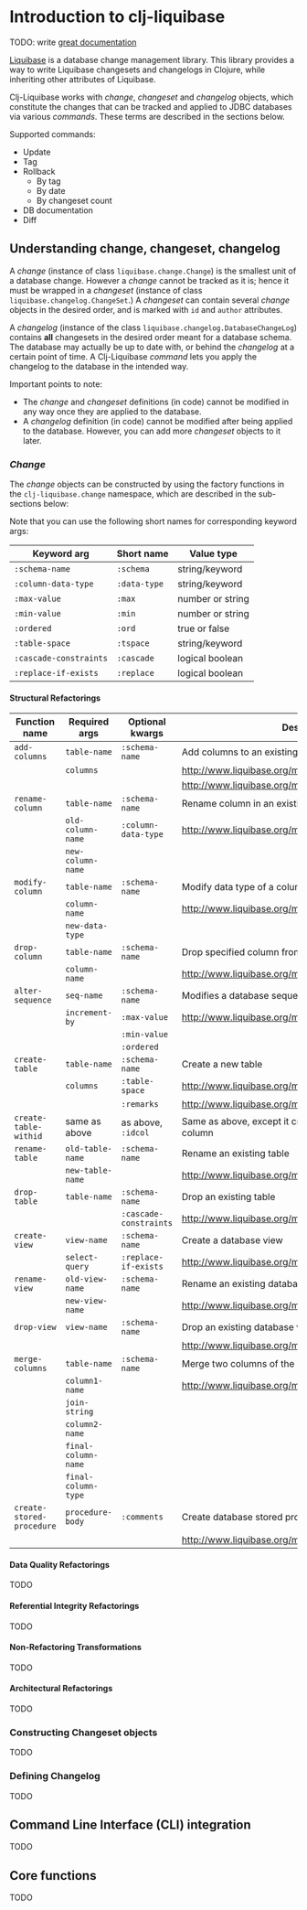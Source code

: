 # Introduction to clj-liquibase

TODO: write [great documentation](http://jacobian.org/writing/great-documentation/what-to-write/)

[Liquibase](http://liquibase.org/) is a database change management library. This
library provides a way to write Liquibase changesets and changelogs in Clojure,
while inheriting other attributes of Liquibase.

Clj-Liquibase works with _change_, _changeset_ and _changelog_ objects, which
constitute the changes that can be tracked and applied to JDBC databases via
various _commands_. These terms are described in the sections below.

Supported commands:

* Update
* Tag
* Rollback
  * By tag
  * By date
  * By changeset count
* DB documentation
* Diff

## Understanding change, changeset, changelog

A _change_ (instance of class `liquibase.change.Change`) is the smallest unit of
a database change. However a _change_ cannot be tracked as it is; hence it must
be wrapped in a _changeset_ (instance of class `liquibase.changelog.ChangeSet`.)
A _changeset_ can contain several _change_ objects in the desired order, and is
marked with `id` and `author` attributes.

A _changelog_ (instance of the class `liquibase.changelog.DatabaseChangeLog`)
contains **all** changesets in the desired order meant for a database schema.
The database may actually be up to date with, or behind the _changelog_ at a
certain point of time. A Clj-Liquibase _command_ lets you apply the changelog
to the database in the intended way.

Important points to note:

* The _change_ and _changeset_ definitions (in code) cannot be modified in any
  way once they are applied to the database.
* A _changelog_ definition (in code) cannot be modified after being applied to
  the database. However, you can add more _changeset_ objects to it later.


### _Change_

The _change_ objects can be constructed by using the factory functions in the
`clj-liquibase.change` namespace, which are described in the sub-sections below:

Note that you can use the following short names for corresponding keyword args:

| Keyword arg            | Short name   | Value type       |
|------------------------|--------------|------------------|
| `:schema-name`         | `:schema`    | string/keyword   |
| `:column-data-type`    | `:data-type` | string/keyword   |
| `:max-value`           | `:max`       | number or string |
| `:min-value`           | `:min`       | number or string |
| `:ordered`             | `:ord`       | true or false    |
| `:table-space`         | `:tspace`    | string/keyword   |
| `:cascade-constraints` | `:cascade`   | logical boolean  |
| `:replace-if-exists`   | `:replace`   | logical boolean  |

#### Structural Refactorings

| Function name             | Required args       | Optional kwargs        | Description |
|---------------------------|---------------------|------------------------|-------------|
| `add-columns`             | `table-name`        | `:schema-name`         | Add columns to an existing table           |
|                           | `columns`           |                        | http://www.liquibase.org/manual/add_column |
|                           |                     |                        | http://www.liquibase.org/manual/column |
| `rename-column`           | `table-name`        | `:schema-name`         | Rename column in an existing table |
|                           | `old-column-name`   | `:column-data-type`    | http://www.liquibase.org/manual/rename_column |
|                           | `new-column-name`   |||
| `modify-column`           | `table-name`        | `:schema-name`         | Modify data type of a column in an existing table |
|                           | `column-name`       |                        | http://www.liquibase.org/manual/modify_column |
|                           | `new-data-type`     |||
| `drop-column`             | `table-name`        | `:schema-name`         | Drop specified column from an existing table |
|                           | `column-name`       |                        | http://www.liquibase.org/manual/drop_column |
| `alter-sequence`          | `seq-name`          | `:schema-name`         | Modifies a database sequence |
|                           | `increment-by`      | `:max-value`           | http://www.liquibase.org/manual/alter_sequence |
|                           |                     | `:min-value`           ||
|                           |                     | `:ordered`             ||
| `create-table`            | `table-name`        | `:schema-name`         | Create a new table |
|                           | `columns`           | `:table-space`         | http://www.liquibase.org/manual/create_table |
|                           |                     | `:remarks`             | http://www.liquibase.org/manual/column       |
| `create-table-withid`     | same as above       | as above, `:idcol`     | Same as above, except it creates auto-incremented ID column |
| `rename-table`            | `old-table-name`    | `:schema-name`         | Rename an existing table |
|                           | `new-table-name`    |                        | http://www.liquibase.org/manual/rename_table |
| `drop-table`              | `table-name`        | `:schema-name`         | Drop an existing table |
|                           |                     | `:cascade-constraints` | http://www.liquibase.org/manual/drop_table |
| `create-view`             | `view-name`         | `:schema-name`         | Create a database view |
|                           | `select-query`      | `:replace-if-exists`   | http://www.liquibase.org/manual/create_view |
| `rename-view`             | `old-view-name`     | `:schema-name`         | Rename an existing database view |
|                           | `new-view-name`     |                        | http://www.liquibase.org/manual/rename_view |
| `drop-view`               | `view-name`         | `:schema-name`         | Drop an existing database view |
|                           |                     |                        | http://www.liquibase.org/manual/drop_view |
| `merge-columns`           | `table-name`        | `:schema-name`         | Merge two columns of the same table into one |
|                           | `column1-name`      |                        | http://www.liquibase.org/manual/merge_columns |
|                           | `join-string`       |||
|                           | `column2-name`      |||
|                           | `final-column-name` |||
|                           | `final-column-type` |||
| `create-stored-procedure` | `procedure-body`    | `:comments`            | Create database stored procedure |
|                           |                     |                        | http://www.liquibase.org/manual/create_stored_procedure |

#### Data Quality Refactorings

TODO

#### Referential Integrity Refactorings

TODO

#### Non-Refactoring Transformations

TODO

#### Architectural Refactorings

TODO

### Constructing Changeset objects

TODO

### Defining Changelog

TODO

## Command Line Interface (CLI) integration

TODO

## Core functions

TODO

